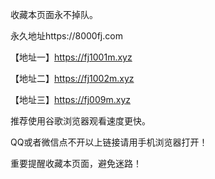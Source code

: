 收藏本页面永不掉队。

永久地址https://8000fj.com

【地址一】https://fj1001m.xyz

【地址二】https://fj1002m.xyz

【地址三】https://fj009m.xyz

推荐使用谷歌浏览器观看速度更快。

QQ或者微信点不开以上链接请用手机浏览器打开！

重要提醒收藏本页面，避免迷路！
